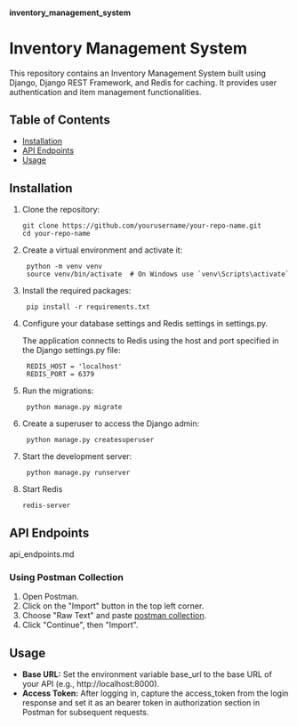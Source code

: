 #### inventory_management_system
# Inventory Management System

This repository contains an Inventory Management System built using Django, Django REST Framework, and Redis for caching. It provides user authentication and item management functionalities.

## Table of Contents

- [Installation](#installation)
- [API Endpoints](#api-endpoints)
- [Usage](#usage)

## Installation

1. Clone the repository:
   ```
   git clone https://github.com/yourusername/your-repo-name.git
   cd your-repo-name
   ```
2. Create a virtual environment and activate it:
   ```
    python -m venv venv
    source venv/bin/activate  # On Windows use `venv\Scripts\activate`
   ```
3. Install the required packages:
   ```
    pip install -r requirements.txt
   ```
4. Configure your database settings and Redis settings in settings.py.

   The application connects to Redis using the host and port specified in the Django settings.py file:
   ```
    REDIS_HOST = 'localhost'
    REDIS_PORT = 6379
   ```

6. Run the migrations:
   ```
    python manage.py migrate
   ```
7. Create a superuser to access the Django admin:
   ```
    python manage.py createsuperuser
   ```
8. Start the development server:
   ```
    python manage.py runserver
   ```
9. Start Redis
    ```
    redis-server
    ```

## API Endpoints
api_endpoints.md
### Using Postman Collection
1. Open Postman.
2. Click on the "Import" button in the top left corner.
3. Choose "Raw Text" and paste [postman collection](https://api.postman.com/collections/34745216-bda300d5-43d2-4367-a0f1-0db4366e8f14?access_key=PMAT-01J9Q7JXDH130CMZE16WZQE86E).
4. Click "Continue", then "Import".
## Usage
- **Base URL:** Set the environment variable base_url to the base URL of your API (e.g., http://localhost:8000).
- **Access Token:** After logging in, capture the access_token from the login response and set it as an bearer token in authorization section in Postman for subsequent requests.

